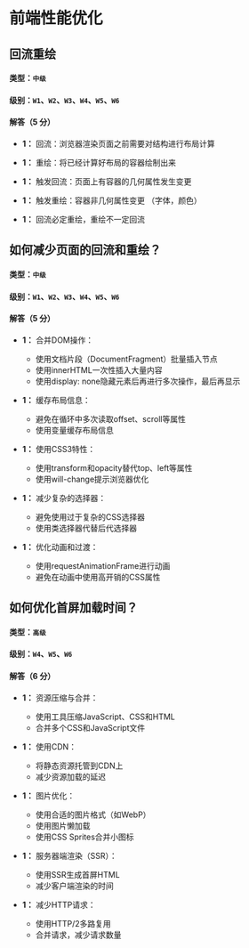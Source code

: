 # 前端性能优化

## 回流重绘

#### 类型：`中级`

#### 级别：`W1`、`W2`、`W3`、`W4`、`W5`、`W6`

#### 解答（5 分）

- **1：** 回流：浏览器渲染页面之前需要对结构进行布局计算
- **1：** 重绘：将已经计算好布局的容器绘制出来

- **1：** 触发回流：页面上有容器的几何属性发生变更
- **1：** 触发重绘：容器非几何属性变更 （字体，颜色）

- **1：** 回流必定重绘，重绘不一定回流

## 如何减少页面的回流和重绘？

#### 类型：`中级`

#### 级别：`W1`、`W2`、`W3`、`W4`、`W5`、`W6`

#### 解答（5 分）

- **1：** 合并DOM操作：
  + 使用文档片段（DocumentFragment）批量插入节点
  + 使用innerHTML一次性插入大量内容
  + 使用display: none隐藏元素后再进行多次操作，最后再显示

- **1：** 缓存布局信息：
  + 避免在循环中多次读取offset、scroll等属性
  + 使用变量缓存布局信息

- **1：** 使用CSS3特性：
  + 使用transform和opacity替代top、left等属性
  + 使用will-change提示浏览器优化

- **1：** 减少复杂的选择器：
  + 避免使用过于复杂的CSS选择器
  + 使用类选择器代替后代选择器

- **1：** 优化动画和过渡：
  + 使用requestAnimationFrame进行动画
  + 避免在动画中使用高开销的CSS属性

## 如何优化首屏加载时间？

#### 类型：`高级`

#### 级别：`W4`、`W5`、`W6`

#### 解答（6 分）

- **1：** 资源压缩与合并：
  + 使用工具压缩JavaScript、CSS和HTML
  + 合并多个CSS和JavaScript文件

- **1：** 使用CDN：
  + 将静态资源托管到CDN上
  + 减少资源加载的延迟

- **1：** 图片优化：
  + 使用合适的图片格式（如WebP）
  + 使用图片懒加载
  + 使用CSS Sprites合并小图标

- **1：** 服务器端渲染（SSR）：
  + 使用SSR生成首屏HTML
  + 减少客户端渲染的时间

- **1：** 减少HTTP请求：
  + 使用HTTP/2多路复用
  + 合并请求，减少请求数量
